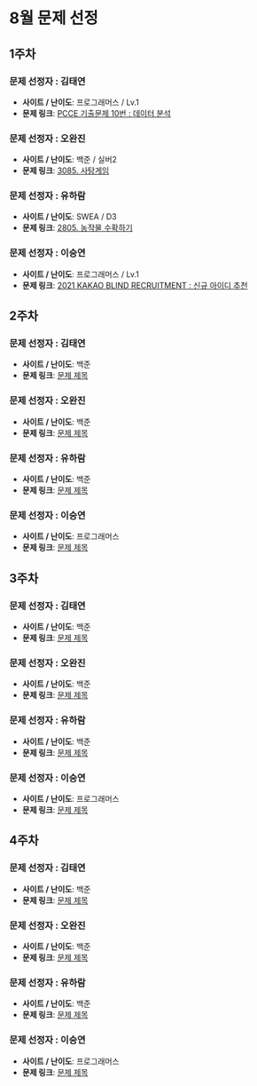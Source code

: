# 8월 문제 선정

## 1주차

### 문제 선정자 : 김태연
- **사이트 / 난이도**: 프로그래머스 / Lv.1
- **문제 링크**: [PCCE 기출문제 10번 : 데이터 분석](https://school.programmers.co.kr/learn/courses/30/lessons/250121)

### 문제 선정자 : 오완진
- **사이트 / 난이도**: 백준 / 실버2
- **문제 링크**: [3085. 사탕게임](https://www.acmicpc.net/problem/3085)

### 문제 선정자 : 유하람
- **사이트 / 난이도**: SWEA / D3
- **문제 링크**: [2805. 농작물 수확하기](https://swexpertacademy.com/main/code/problem/problemDetail.do?contestProbId=AV7GLXqKAWYDFAXB)

### 문제 선정자 : 이승연
- **사이트 / 난이도**: 프로그래머스 / Lv.1
- **문제 링크**: [2021 KAKAO BLIND RECRUITMENT : 신규 아이디 추천](https://school.programmers.co.kr/learn/courses/30/lessons/72410)


## 2주차

### 문제 선정자 : 김태연
- **사이트 / 난이도**: 백준
- **문제 링크**: [문제 제목](https://www.acmicpc.net/)

### 문제 선정자 : 오완진
- **사이트 / 난이도**: 백준
- **문제 링크**: [문제 제목](https://www.acmicpc.net/)

### 문제 선정자 : 유하람
- **사이트 / 난이도**: 백준
- **문제 링크**: [문제 제목](https://www.acmicpc.net/)

### 문제 선정자 : 이승연
- **사이트 / 난이도**: 프로그래머스
- **문제 링크**: [문제 제목](https://school.programmers.co.kr/learn/courses/30/lessons/72410)


## 3주차

### 문제 선정자 : 김태연
- **사이트 / 난이도**: 백준
- **문제 링크**: [문제 제목](https://www.acmicpc.net/)

### 문제 선정자 : 오완진
- **사이트 / 난이도**: 백준
- **문제 링크**: [문제 제목](https://www.acmicpc.net/)

### 문제 선정자 : 유하람
- **사이트 / 난이도**: 백준
- **문제 링크**: [문제 제목](https://www.acmicpc.net/)

### 문제 선정자 : 이승연
- **사이트 / 난이도**: 프로그래머스
- **문제 링크**: [문제 제목](https://school.programmers.co.kr/learn/courses/30/lessons/72410)

## 4주차

### 문제 선정자 : 김태연
- **사이트 / 난이도**: 백준
- **문제 링크**: [문제 제목](https://www.acmicpc.net/)

### 문제 선정자 : 오완진
- **사이트 / 난이도**: 백준
- **문제 링크**: [문제 제목](https://www.acmicpc.net/)

### 문제 선정자 : 유하람
- **사이트 / 난이도**: 백준
- **문제 링크**: [문제 제목](https://www.acmicpc.net/)

### 문제 선정자 : 이승연
- **사이트 / 난이도**: 프로그래머스
- **문제 링크**: [문제 제목](https://school.programmers.co.kr/learn/courses/30/lessons/72410)
